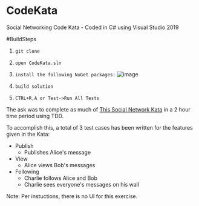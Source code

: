 # CodeKata
Social Networking Code Kata - Coded in C# using Visual Studio 2019

#BuildSteps
1. `git clone`
1. `open CodeKata.sln`
1. `install the following NuGet packages:`
![image](https://user-images.githubusercontent.com/7715871/144757182-39fb617a-9ce0-4dc6-abaf-766f7dfa16f1.png)

1. `build solution`
1. `CTRL+R,A or Test->Run All Tests`


The ask was to complete as much of [This Social Network Kata](https://github.com/integral-io/katas/tree/master/social-networking "Social Networking Kata") in a 2 hour time period using TDD.

To accomplish this, a total of 3 test cases has been written for the features given in the Kata:
  - Publish
    - Publishes Alice's message
  - View
    - Alice views Bob's messages
  - Following
    - Charlie follows Alice and Bob
    - Charlie sees everyone's messages on his wall


Note: Per instuctions, there is no UI for this exercise.
